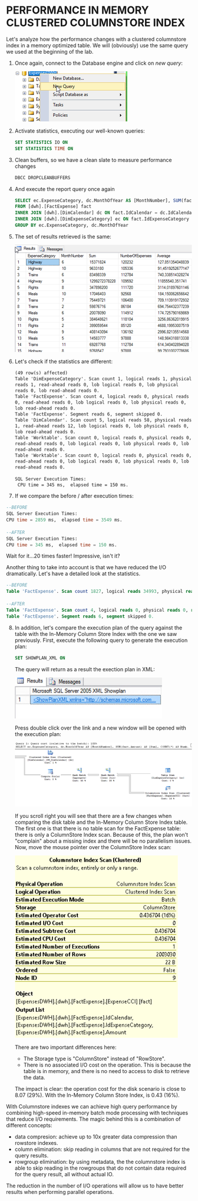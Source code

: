 PERFORMANCE IN MEMORY CLUSTERED COLUMNSTORE INDEX
====

Let's analyze how the performance changes with a clustered columnstore index in a memory optimized table. We will (obviously) use the same query we used at the beginning of the lab.

1. Once again, connect to the Database engine and click on *new query*:

    ![](img/3.1.png)

2. Activate statistics, executing our well-known queries:

    ```sql
    SET STATISTICS IO ON
    SET STATISTICS TIME ON
    ```

3. Clean buffers, so we have a clean slate to measure performance changes

    ```sql
    DBCC DROPCLEANBUFFERS
    ```

4. And execute the report query once again

    ```sql
    SELECT ec.ExpenseCategory, dc.MonthOfYear AS [MonthNumber], SUM(fact.Amount) AS [Sum], COUNT(*) AS NumberOfExpenses, AVG(fact.Amount) AS Average
    FROM [dwh].[FactExpense] fact
    INNER JOIN [dwh].[DimCalendar] dc ON fact.IdCalendar = dc.IdCalendar
    INNER JOIN [dwh].[DimExpenseCategory] ec ON fact.IdExpenseCategory = ec.IdExpenseCategory
    GROUP BY ec.ExpenseCategory, dc.MonthOfYear
    ```

5. The set of results retrieved is the same:

    ![](img/3.2.png)

6. Let's check if the statistics are different:

    ```
    (49 row(s) affected)
    Table 'DimExpenseCategory'. Scan count 1, logical reads 1, physical reads 1, read-ahead reads 0, lob logical reads 0, lob physical reads 0, lob read-ahead reads 0.
    Table 'FactExpense'. Scan count 4, logical reads 0, physical reads 0, read-ahead reads 0, lob logical reads 0, lob physical reads 0, lob read-ahead reads 0.
    Table 'FactExpense'. Segment reads 6, segment skipped 0.
    Table 'DimCalendar'. Scan count 5, logical reads 58, physical reads 1, read-ahead reads 12, lob logical reads 0, lob physical reads 0, lob read-ahead reads 0.
    Table 'Worktable'. Scan count 0, logical reads 0, physical reads 0, read-ahead reads 0, lob logical reads 0, lob physical reads 0, lob read-ahead reads 0.
    Table 'Worktable'. Scan count 0, logical reads 0, physical reads 0, read-ahead reads 0, lob logical reads 0, lob physical reads 0, lob read-ahead reads 0.

    SQL Server Execution Times:
     CPU time = 345 ms,  elapsed time = 150 ms.
    ```

7. If we compare the before / after execution times:

```sql
--BEFORE
SQL Server Execution Times:
CPU time = 2859 ms,  elapsed time = 3549 ms.

--AFTER
SQL Server Execution Times:
CPU time = 345 ms,  elapsed time = 150 ms.
```

Wait for it...20 times faster! Impressive, isn't it? 

Another thing to take into account is that we have reduced the I/O dramatically. Let's have a detailed look at the statistics.

```sql
--BEFORE
Table 'FactExpense'. Scan count 1827, logical reads 34993, physical reads 7, read-ahead reads 21048, lob logical reads 0, lob physical reads 0, lob read-ahead reads 0.

--AFTER
Table 'FactExpense'. Scan count 4, logical reads 0, physical reads 0, read-ahead reads 0, lob logical reads 0, lob physical reads 0, lob read-ahead reads 0.
Table 'FactExpense'. Segment reads 6, segment skipped 0.
```

8. In addition, let's compare the execution plan of the query against the table with the In-Memory Column Store Index with the one we saw previously. First, execute the following query to generate the execution plan:

    ```sql
    SET SHOWPLAN_XML ON
    ```

    The query will return as a result the exection plan in XML:

    ![](img/2.6.png)

    Press double click over the link and a new window will be opened with the execution plan:

    ![](img/3.3.png)

    If you scroll right you will see that there are a few changes when comparing the disk table and the In-Memory Column Store Index table. The first one is that there is no table scan for the FactExpense table: there is only a ColumnStore Index scan. Because of this, the plan won't "complain" about a missing index and there will be no parallelism issues. Now, move the mouse pointer over the ColumnStore Index scan:

    ![](img/3.4.png)

    There are two important differences here:
    - The Storage type is "ColumnStore" instead of "RowStore".
    - There is no associated I/O cost on the operation. This is because the table is in memory, and there is no need to access to disk to retrieve the data.
     
    The impact is clear: the operation cost for the disk scenario is close to 8.07 (29%). With the In-Memory Column Store Index, is 0.43 (16%).

With Columnstore indexes we can achieve high query performance by combining high-speed in-memory batch mode processing with techniques that reduce I/O requirements. The magic behind this is a combination of different concepts:

 - data compresion: achieve up to 10x greater data compression than rowstore indexes.
 - column elimination: skip reading in columns that are not required for the query results.
 - rowgroup elimination: by using metadata, the the columnstore index is able to skip reading in the rowgroups that do not contain data required for the query result, all without actual IO.

The reduction in the number of I/O operations will allow us to have better results when performing parallel operations.
